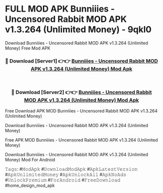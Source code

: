 # FULL MOD APK Bunniiies - Uncensored Rabbit MOD APK v1.3.264 (Unlimited Money) - 9qkl0
Download Bunniiies - Uncensored Rabbit MOD APK v1.3.264 (Unlimited Money) Free Mod APK

<div align="center">
<h3>🔴 Download [Server1] 👉👉 <a href="https://apk-comot.site?title=Bunniiies_-_Uncensored_Rabbit_MOD_APK_v1.3.264_(Unlimited_Money)">Bunniiies - Uncensored Rabbit MOD APK v1.3.264 (Unlimited Money) Mod Apk</a></h3><br>

<h3>🔴 Download [Server2] 👉👉 <a href="https://apk-comot.site?title=Bunniiies_-_Uncensored_Rabbit_MOD_APK_v1.3.264_(Unlimited_Money)">Bunniiies - Uncensored Rabbit MOD APK v1.3.264 (Unlimited Money) Mod Apk</a></h3>
</div>


Free Download APK MOD Bunniiies - Uncensored Rabbit MOD APK v1.3.264 (Unlimited Money)

Download Bunniiies - Uncensored Rabbit MOD APK v1.3.264 (Unlimited Money) 

Free APK MOD Bunniiies - Uncensored Rabbit MOD APK v1.3.264 (Unlimited Money) 

Download Bunniiies - Uncensored Rabbit MOD APK v1.3.264 (Unlimited Money) Mod For Android

𝚃𝚊𝚐𝚜: #𝙼𝚘𝚍𝙰𝚙𝚔 #𝙳𝚘𝚠𝚗𝚕𝚘𝚊𝚍𝙼𝚘𝚍𝙰𝚙𝚔 #𝙰𝚙𝚔𝙻𝚊𝚝𝚎𝚜𝚝𝚅𝚎𝚛𝚜𝚒𝚘𝚗 #𝙰𝚙𝚔𝚄𝚗𝚕𝚒𝚖𝚒𝚝𝚎𝚍𝙼𝚘𝚗𝚎𝚢 #𝙰𝚙𝚔𝚄𝚗𝚕𝚘𝚌𝚔𝙰𝚕𝚕 #𝙰𝚙𝚔𝙽𝚘𝙰𝚍𝚜 #𝚄𝚗𝚕𝚘𝚌𝚔𝙿𝚛𝚎𝚖𝚒𝚞𝚖 #𝙵𝚘𝚛𝙰𝚗𝚍𝚛𝚘𝚒𝚍 #𝙵𝚛𝚎𝚎𝙳𝚘𝚠𝚗𝚕𝚘𝚊𝚍 #home_design_mod_apk
